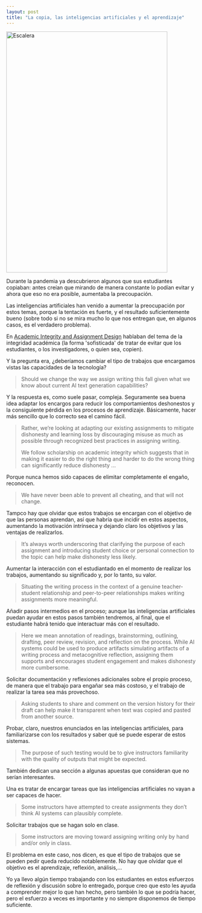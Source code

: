 ```yaml
---
layout: post
title: "La copia, las inteligencias artificiales y el aprendizaje"
---
```


<a data-flickr-embed="true" href="https://www.flickr.com/photos/fernand0/53683140567" title="Escalera"><img src="https://live.staticflickr.com/65535/53683140567_2dcfed733b_z.jpg" width="427" height="640" alt="Escalera"/></a><script async src="//embedr.flickr.com/assets/client-code.js" charset="utf-8"></script>

Durante la pandemia ya descubrieron algunos que sus estudiantes copiaban: antes creían que mirando de manera constante lo podían evitar y ahora que eso no era posible, aumentaba la precoupación.

Las inteligencias artificiales han venido a aumentar la preocupación por estos temas, porque la tentación es fuerte, y el resultado suficientemente bueno (sobre todo si no se mira mucho lo que nos entregan que, en algunos casos, es el verdadero problema).

En <a href="https://aiandwriting.hcommons.org/2023/09/22/academic-integrity-and-assignment-design/">Academic Integrity and Assignment Design</a> hablaban del tema de la integridad académica (la forma 'sofisticada' de tratar de evitar que los estudiantes, o los investigadores, o quien sea, copien).

Y la pregunta era, ¿deberíamos cambiar el tipo de trabajos que encargamos vistas las capacidades de la tecnología?

<blockquote>
Should we change the way we assign writing this fall given what we know about current AI text generation capabilities?
</blockquote>

Y la respuesta es, como suele pasar, compleja. Seguramente sea buena idea adaptar los encargos para reducir los comportamientos deshonestos y la consiguiente pérdida en los procesos de aprendizaje. Básicamente, hacer más sencillo que lo correcto sea el camino fácil.

<blockquote>
Rather, we’re looking at adapting our existing assignments to mitigate dishonesty and learning loss by discouraging misuse as much as possible through recognized best practices in assigning writing.

We follow scholarship on academic integrity which suggests that in making it easier to do the right thing and harder to do the wrong thing can significantly reduce dishonesty ...
</blockquote>

Porque nunca hemos sido capaces de elimitar completamente el engaño, reconocen.

<blockquote>
We have never been able to prevent all cheating, and that will not change.
</blockquote>

Tampco hay que olvidar que estos trabajos se encargan con el objetivo de que las personas aprendan, así que habría que incidir en estos aspectos, aumentando la motivación intrínseca y dejando claro los objetivos y las ventajas de realizarlos.

<blockquote>
It’s always worth underscoring that clarifying the purpose of each assignment and introducing student choice or personal connection to the topic can help make dishonesty less likely.
</blockquote>

Aumentar la interacción con el estudiantado en el momento de realizar los trabajos, aumentando su significado y, por lo tanto, su valor.

<blockquote>
Situating the writing process in the context of a genuine teacher-student relationship and peer-to-peer relationships makes writing assignments more meaningful.</blockquote>

Añadir pasos intermedios en el proceso; aunque las inteligencias artificiales puedan ayudar en estos pasos también tendremos, al final, que el estudiante habrá tenido que interactuar más con el resultado.

<blockquote>
Here we mean annotation of readings, brainstorming, outlining, drafting, peer review, revision, and reflection on the process. While AI systems could be used to produce artifacts simulating artifacts of a writing process and metacognitive reflection, assigning them supports and encourages student engagement and makes dishonesty more cumbersome.
</blockquote>

Solicitar documentación y reflexiones adicionales sobre el propio proceso, de manera que el trabajo para engañar sea más costoso, y el trabajo de realizar la tarea sea más provechoso.

<blockquote>
Asking students to share and comment on the version history for their draft can help make it transparent when text was copied and pasted from another source.
</blockquote>

Probar, claro, nuestros enunciados en las inteligencias artificiales, para familiarizarse con los resultados y saber qué se puede esperar de estos sistemas.

<blockquote>
The purpose of such testing would be to give instructors familiarity with the quality of outputs that might be expected.
</blockquote>

También dedican una sección a algunas apuestas que consideran que no serían interesantes.

Una es tratar de encargar tareas que las inteligencias artificiales no vayan a ser capaces de hacer.

<blockquote>
Some instructors have attempted to create assignments they don’t think AI systems can plausibly complete.
</blockquote>

Solicitar trabajos que se hagan solo en clase.

<blockquote>
Some instructors are moving toward assigning writing only by hand and/or only in class.
</blockquote>

El problema en este caso, nos dicen, es que el tipo de trabajos que se pueden pedir queda reducido notablemente. No hay que olvidar que el objetivo es el aprendizaje, reflexión, análisis,...

Yo ya llevo algún tiempo trabajando con los estudiantes en estos esfuerzos de reflexión y discusión sobre lo entregado, porque creo que esto les ayuda a comprender mejor lo que han hecho, pero también lo que se podría hacer, pero el esfuerzo a veces es importante y no siempre disponemos de tiempo suficiente.
